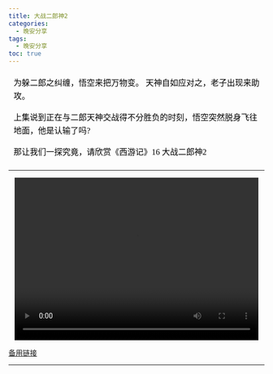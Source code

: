 ```yaml
---
title: 大战二郎神2
categories:
  - 晚安分享
tags:
  - 晚安分享
toc: true 
---
```




 <!-- 为躲二郎之纠缠，悟空来把万物变。
天神自如应对之，老子出现来助攻。

上集说到正在与二郎天神交战得不分胜负的时刻，悟空突然脱身飞往地面，他是认输了吗?

那让我们一探究竟，请欣赏《西游记》16 大战二郎神2  -->

<section id="nice" data-tool="mdnice编辑器" data-website="https://www.mdnice.com" style="font-size: 16px; color: black; padding: 0 10px; line-height: 1.6; word-spacing: 0px; letter-spacing: 0px; word-break: break-word; word-wrap: break-word; text-align: left; font-family: Optima-Regular, Optima, PingFangSC-light, PingFangTC-light, 'PingFang SC', Cambria, Cochin, Georgia, Times, 'Times New Roman', serif;"><p data-tool="mdnice编辑器" style="font-size: 16px; padding-top: 8px; padding-bottom: 8px; margin: 0; line-height: 26px; color: black;">为躲二郎之纠缠，悟空来把万物变。
天神自如应对之，老子出现来助攻。</p>
<p data-tool="mdnice编辑器" style="font-size: 16px; padding-top: 8px; padding-bottom: 8px; margin: 0; line-height: 26px; color: black;">上集说到正在与二郎天神交战得不分胜负的时刻，悟空突然脱身飞往地面，他是认输了吗?</p>
<p data-tool="mdnice编辑器" style="font-size: 16px; padding-top: 8px; padding-bottom: 8px; margin: 0; line-height: 26px; color: black;">那让我们一探究竟，请欣赏《西游记》16 大战二郎神2</p>
</section>

---

<p style="text-align:center">
   <video width="480" height="320" controls>
       <source src="/video/112.mp4">
   </video>
</p>
 <p><a href="/video/112.mp4">备用链接</a></p>
 
---






